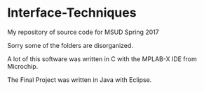 # Interface-Techniques
My repository of source code for MSUD Spring 2017

Sorry some of the folders are disorganized.

A lot of this software was written in C with the MPLAB-X IDE from Microchip.

The Final Project was written in Java with Eclipse.
